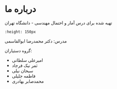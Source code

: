 درباره ما
========================
تهیه شده برای درس آمار و احتمال مهندسی - دانشگاه تهران
```{image} ../images/misc/University_of_Tehran_logo.png
:height: 150px
```
مدرس: دکتر محمدرضا ابوالقاسمی

گروه دستیاران:
- امیرعلی سلطانی
- ثمر نیک فرجاد
- سبحان نیلی
- فاطمه جلیلی
- محمدصابر بهادری
